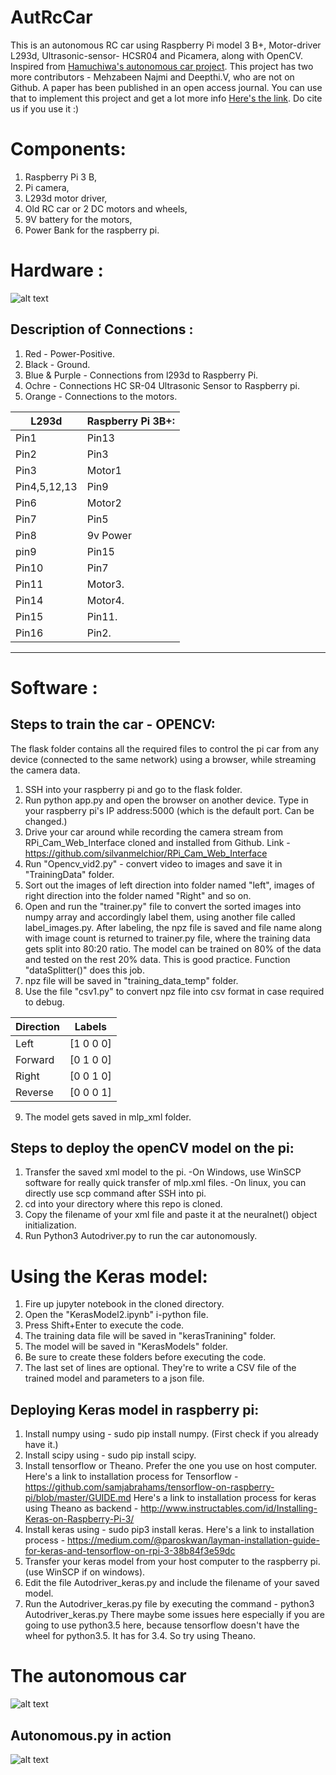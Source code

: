 # AutRcCar
This is an autonomous RC car using Raspberry Pi model 3 B+, Motor-driver L293d, Ultrasonic-sensor- HCSR04 and Picamera, along with OpenCV. Inspired from [Hamuchiwa's autonomous car project](https://github.com/hamuchiwa/AutoRCCar/). This project has two more contributors - Mehzabeen Najmi and Deepthi.V, who are not on Github. 
A paper has been published in an open access journal. You can use that to implement this project and get a lot more info [Here's the link](http://www.ijltemas.in/DigitalLibrary/Vol.7Issue5/145-148.pdf).
Do cite us if you use it :)

# Components:
1. Raspberry Pi 3 B,
2. Pi camera,
3. L293d motor driver,
4. Old RC car or 2 DC motors and wheels,
5. 9V battery for the motors,
6. Power Bank for the raspberry pi.
# Hardware :
![alt text](https://github.com/KhyatiMehta3/AutRcCar/blob/master/Connections.png)
## Description of Connections :
1. Red - Power-Positive.
2. Black - Ground.
3. Blue & Purple - Connections from l293d to Raspberry Pi.
4. Ochre - Connections HC SR-04 Ultrasonic Sensor to Raspberry pi.
5. Orange - Connections to the motors.

L293d       | Raspberry Pi 3B+:
------------|------------------
Pin1        | Pin13
Pin2        | Pin3
Pin3        | Motor1
Pin4,5,12,13| Pin9
Pin6        | Motor2
Pin7        | Pin5
Pin8        | 9v Power
pin9        | Pin15
Pin10       | Pin7
Pin11       | Motor3.
Pin14       | Motor4.
Pin15       | Pin11.
Pin16       | Pin2.

---------------------------------------------------------------------------------------------------------------------------------------
# Software :
## Steps to train the car - OPENCV:
The flask folder contains all the required files to control the pi car from any device (connected to the same network) using a browser, while streaming the camera data.
1. SSH into your raspberry pi and go to the flask folder.
2. Run python app.py and open the browser on another device. Type in your raspberry pi's IP address:5000 (which is the default port. Can be changed.)
3. Drive your car around while recording the camera stream from RPi_Cam_Web_Interface cloned and installed from Github. Link - https://github.com/silvanmelchior/RPi_Cam_Web_Interface
4. Run "Opencv_vid2.py" - convert video to images and save it in "TrainingData" folder.
5. Sort out the images of left direction into folder named "left", images of right direction into the folder named "Right" and so on.
6. Open and run the "trainer.py" file to convert the sorted images into numpy array and accordingly label them, using another file called label_images.py. After labeling, the npz file is saved and file name along with image count is returned to trainer.py file, where the training data gets split into 80:20 ratio. The model can be trained on 80% of the data and tested on the rest 20% data. This is good practice. Function "dataSplitter()" does this job.
7. npz file will be saved in "training_data_temp" folder.
8. Use the file "csv1.py" to convert npz file into csv format in case required to debug.

Direction | Labels
----------|--------
Left      | [1 0 0 0]
Forward   | [0 1 0 0]
Right     | [0 0 1 0]
Reverse   | [0 0 0 1]

9. The model gets saved in mlp_xml folder.
## Steps to deploy the openCV model on the pi:
1. Transfer the saved xml model to the pi. 
  -On Windows, use WinSCP software for really quick transfer of mlp.xml files. 
  -On linux, you can directly use scp command after SSH into pi.
2. cd into your directory where this repo is cloned.
3. Copy the filename of your xml file and paste it at the neuralnet() object initialization.
4. Run Python3 Autodriver.py to run the car autonomously.
# Using the Keras model:
1. Fire up jupyter notebook in the cloned directory.
2. Open the "KerasModel2.ipynb" i-python file.
3. Press Shift+Enter to execute the code.
4. The training data file will be saved in "kerasTranining" folder. 
5. The model will be saved in "KerasModels" folder.
6. Be sure to create these folders before executing the code.
7. The last set of lines are optional. They're to write a CSV file of the trained model and parameters to a json file.
## Deploying Keras model in raspberry pi:
1. Install numpy using - sudo pip install numpy. (First check if you already have it.)
2. Install scipy using - sudo pip install scipy.
3. Install tensorflow or Theano. Prefer the one you use on host computer.
Here's a link to installation process for Tensorflow - https://github.com/samjabrahams/tensorflow-on-raspberry-pi/blob/master/GUIDE.md
Here's a link to installation process for keras using Theano as backend - http://www.instructables.com/id/Installing-Keras-on-Raspberry-Pi-3/
4. Install keras using - sudo pip3 install keras. 
Here's a link to installation process - https://medium.com/@paroskwan/layman-installation-guide-for-keras-and-tensorflow-on-rpi-3-38b84f3e59dc
5. Transfer your keras model from your host computer to the raspberry pi. (use WinSCP if on windows).
6. Edit the file Autodriver_keras.py and include the filename of your saved model.
7. Run the Autodriver_keras.py file by executing the command - python3 Autodriver_keras.py
There maybe some issues here especially if you are going to use python3.5 here, because tensorflow doesn't have the wheel for python3.5. It has for 3.4. So try using Theano.


# The autonomous car
![alt text](https://github.com/KhyatiMehta3/AutRcCar/blob/master/car2.jpg)
## Autonomous.py in action
![alt text](https://github.com/KhyatiMehta3/AutRcCar/blob/master/Project%20Result2.png)

